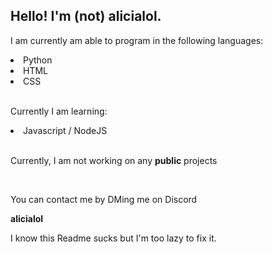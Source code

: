 <h2>Hello! I'm (not) alicialol.</h2>
<p>I am currently am able to program in the following languages:</p>
<li>Python</li>
<li>HTML</li>
<li>CSS</li>

<br>

<p>Currently I am learning:</p>
<li>Javascript / NodeJS</li>

<br>

<p>Currently, I am not working on any <b>public</b> projects</p>

<br>

<p>You can contact me by DMing me on Discord</p>
<b>alicialol</b>
<p>I know this Readme sucks but I'm too lazy to fix it.</p>
